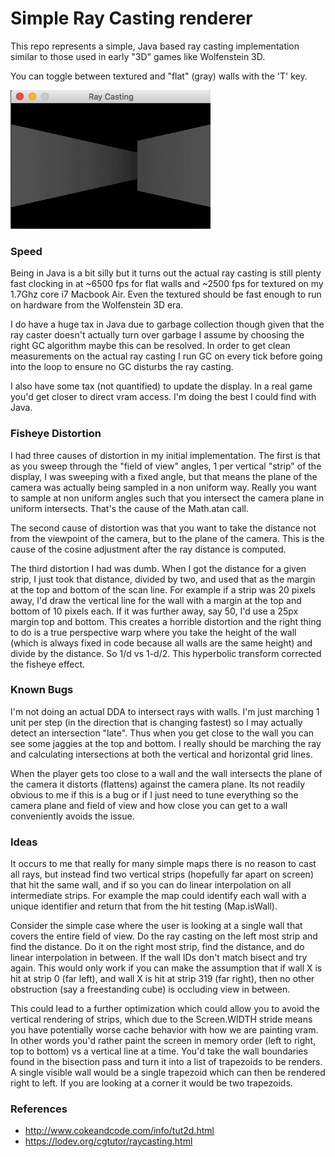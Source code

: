 # Simple Ray Casting renderer

This repo represents a simple, Java based ray casting implementation similar
to those used in early "3D" games like Wolfenstein 3D.

You can toggle between textured and "flat" (gray) walls with the 'T' key.

![raycasting recording](https://github.com/gtoubassi/simple-raycasting/blob/master/raycastdemo.gif?raw=true)

### Speed

Being in Java is a bit silly but it turns out the actual ray casting is still
plenty fast clocking in at ~6500 fps for flat walls and ~2500 fps for
textured on my 1.7Ghz core i7 Macbook Air.  Even the textured should be fast
enough to run on hardware from the Wolfenstein 3D era.

I do have a huge tax in Java due to garbage collection though given that the
ray caster doesn't actually turn over garbage I assume by choosing the right
GC algorithm maybe this can be resolved.  In order to get clean measurements
on the actual ray casting I run GC on every tick before going into the loop
to ensure no GC disturbs the ray casting.

I also have some tax (not quantified) to update the display.  In a real game
you'd get closer to direct vram access.  I'm doing the best I could find
with Java.

### Fisheye Distortion

I had three causes of distortion in my initial implementation.  The first is
that as you sweep through the "field of view" angles, 1 per vertical "strip"
of the display, I was sweeping with a fixed angle, but that means the
plane of the camera was actually being sampled in a non uniform way.  Really
you want to sample at non uniform angles such that you intersect the camera
plane in uniform intersects.  That's the cause of the Math.atan call.

The second cause of distortion was that you want to take the distance not
from the viewpoint of the camera, but to the plane of the camera.  This
is the cause of the cosine adjustment after the ray distance is computed.

The third distortion I had was dumb.  When I got the distance for a given
strip, I just took that distance, divided by two, and used that as the
margin at the top and bottom of the scan line.  For example if a strip was
20 pixels away, I'd draw the vertical line for the wall with a margin at
the top and bottom of 10 pixels each.  If it was further away, say 50, I'd
use a 25px margin top and bottom.  This creates a horrible distortion and
the right thing to do is a true perspective warp where you take the height
of the wall (which is always fixed in code because all walls are the same
height) and divide by the distance.  So 1/d vs 1-d/2.  This hyperbolic
transform corrected the fisheye effect.

### Known Bugs

I'm not doing an actual DDA to intersect rays with walls. I'm just marching
1 unit per step (in the direction that is changing fastest) so I may actually
detect an intersection "late".  Thus when you get close to the wall you can
see some jaggies at the top and bottom.  I really should be marching the ray
and calculating intersections at both the vertical and horizontal grid lines.

When the player gets too close to a wall and the wall intersects the plane of
the camera it distorts (flattens) against the camera plane.  Its not readily
obvious to me if this is a bug or if I just need to tune everything so the
camera plane and field of view and how close you can get to a wall
conveniently avoids the issue.

### Ideas

It occurs to me that really for many simple maps there is no reason to cast
all rays, but instead find two vertical strips (hopefully far apart on screen)
that hit the same wall, and if so you can do linear interpolation on all
intermediate strips.  For example the map could identify each wall with a
unique identifier and return that from the hit testing (Map.isWall).

Consider the simple case where the user is looking at a single wall that
covers the entire field of view.  Do the ray casting on the left most strip
and find the distance.  Do it on the right most strip, find the distance, and
do linear interpolation in between.  If the wall IDs don't match bisect
and try again.  This would only work if you can make the assumption that if
wall X is hit at strip 0 (far left), and wall X is hit at strip 319 (far
right), then no other obstruction (say a freestanding cube) is occluding view
in between.

This could lead to a further optimization which could allow you to avoid the
vertical rendering of strips, which due to the Screen.WIDTH stride means you
have potentially worse cache behavior with how we are painting vram.  In other
words you'd rather paint the screen in memory order (left to right, top to
bottom) vs a vertical line at a time.  You'd take the wall boundaries found in
the bisection pass and turn it into a list of trapezoids to be renders.  A
single visible wall would be a single trapezoid which can then be rendered
right to left.  If you are looking at a corner it would be two trapezoids.

### References

* http://www.cokeandcode.com/info/tut2d.html
* https://lodev.org/cgtutor/raycasting.html
